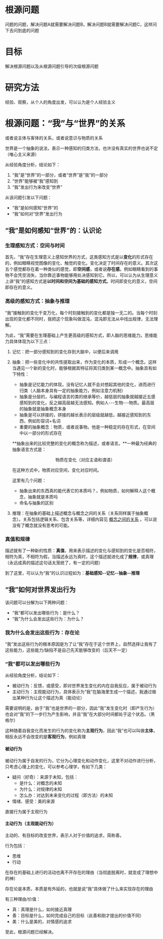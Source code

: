 # 根源问题

问题的问题，解决问题A就需要解决问题B，解决问题B就需要解决问题C，这样问下去问到底的问题

# 目标

解决根源问题以及从根源问题引导的次级根源问题

# 研究方法

经验、观察，从个人的角度出发，可以认为是个人经验主义

# 根源问题：“我”与“世界”的关系

或者说主体与客体的关系，或者说意识与物质的关系

世界是一个抽象的说法，表示一种感知的归类方法，也许没有真实的世界也说不定（唯心主义来源）

从经验角度分析，结论如下：

1. “我”是“世界”的一部分，或者“世界”是“我”的一部分
2. “世界”能够被“我”感知到
3. “我”发出行为来改变“世界”

从该问题引发以下问题：

- “我”是如何感知“世界”的
- “我”如何对“世界”发出行为

## “我”是如何感知“世界”的：认识论

### 生理感知方式：空间与时间

首先，“我”存在生理意义上感知世界的方式，这类感知方式是以**变化**的形式存在的，例如眼睛视觉图像的变化、触觉的变化。变化决定了时间存在的意义。其次这五个感觉都存在着一种类似的感觉，即**空间感**，或者说**存在感**。例如眼睛看到的事物不会凭空消失，当你靠近事物能够用处决感知到它。所以，可以认为从生理意义上讲“我”的感知方式是**以时间和空间为基础的感知方式**。时间即变化的意义，空间即存在的意义。

### 高级的感知方式：抽象与推理

“我”接触到的变化千变万化，每个时刻接触到的变化都是独一无二的。当每个时刻出现的变化都不同时，我把这个现象叫做混沌，混沌即无法从中找出规律，无法理解。

为此，“我”需要在生理基础上产生更高级的感知方式，即人脑的思维能力。思维能力具体体现为以下三点：

1. 记忆：把一部分感知到的变化存到大脑中，以便后来调用
2. 抽象：把一些变化中的共性提取出来，作为变化的本质，形成一个概念。这样当遇见一个新的变化时，能够根据其特征将其归类到某一概念中。抽象具有如下特性：

   - 抽象是记忆能力的体现，没有记忆人就不会对想起其他的变化，进而进行归类（人脑本身具有一定的抽象能力，例如注意力机制）
   - 抽象是分层的，与编程语言的类的继承等价，越低层的抽象就越接近五感感知到的变化，反之越高层越无法感知。例如人---生物---物质。最高层的抽象就是抽象概念本身
   - 抽象是可以拼接的，拼接的越长表示的层级就越低，越接近感知到的东西，例如形容词+名词
   - 重要的抽象概念：物质，或者说事物。他是一种稳定的存在形式，在空间中以一部分的形式存在

   **抽象出来的比较完整的变化的概念称为描述，或者语言。**一种最为经典的抽象语言方式是：

   <center>物质在变化（对应主语和谓语）</center>

   在这种方式中，物质对应空间，变化对应时间。

   这里有几个问题：

   - 抽象出来的东西真的能代表它的本质吗？，例如物质，如何解释人这个概念，抽象就是本质吗
   - 命名与抽象的区别
3. 推理：在抽象的基础上描述概念与概念之间的关系（关系同样属于抽象概念）。关系包括逻辑关系、包含关系等，详细内容见 [概念之间的关系](概念之间的关系.md) 。可以说没有了概念就没有思考的可能。

### 真值和规律

描述就有了一种新的性质：**真值**，用来表示描述的变化与感知到的变化是否相符，相符为真，不相符为假，当描述永远为真时，这个描述就进化成了**规律**，或真理（永远成真的描述这句话太笼统了，有一定的问题）

到了这里，可以认为“我”的认识过程如为：**基础感知--记忆--抽象--推理**

## “我”如何对世界发出行为

该问题可以分解为以下两种问题：

- “我”都可以发出哪些行为：是什么？
- “我”为什么会发出这些行为：为什么？

### 我为什么会发出这些行为：存在论

“我”发出这些行为的根本原因是为了让“我”存在于这个世界上，自然选择让我有了这些能力，这些能力/缺陷不是自己先天能够改变的（后天不一定）

### “我”都可以发出哪些行为

从经验角度分析，结论如下：

- 被动行为：反馈，或感受，即对世界发生变化的内在自我反应，属于被动行为
- 主动行为：主观能动行为，具体表示为“我”在脑海里生成一个描述，我通过做出某种行为让这个描述为真（能动论）

需要说明的是，由于“我”也是世界的一部分，因此“我”发生变化时（即产生行为）也会对“我”的下一步行为产生影响，并且“我”在大部分时间都处于这个状态。（黑格尔）

这种随着自我变化而发生的行为的变化称为**主观行为**，因此“我”也可以叫做**主体**，相反永远不会改变的是**客观行为**，例如真理

#### 被动行为

被动行为属于自发的行为，它分为心理变化和动作变化，这里不对动作进行分析，只考虑心理上的变化，可以参考心理学，有如下几类：

- 疑问（好奇）：来源于未知，包括：
  - 是什么：对概念的未知
  - 为什么：对规律的未知
  - 怎么办：对达到未来变化的过程（即方法）的未知
- 情绪、感受：美的来源

直接行为属于主观行为

#### 主动行为（主观能动行为）

主动的、有目标的改变世界，表示人对于价值的追求，简称善。

行为包括：

- 思维
- 行动

在存在的基础上进行的活动也离不开存在的理由（当彻底脱离时，就变成了理想中的神）

存在论是本质，本质是有外延的，也就是说“我”具体做了什么来实现存在的理由

有三种理由/价值：

- 真：真理是什么，如何接近真理
- 善：目标是什么，如何完成自己的目标（此善和刚才提出的价值不同）
- 美：什么是美的，对情感的追求

至此，根源问题已经解决。
